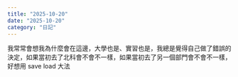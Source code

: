 ```yaml
---
title: "2025-10-20"
date: "2025-10-20"
category: "日記"
---
```


我常常會想我為什麼會在這邊，大學也是、實習也是，我總是覺得自己做了錯誤的決定，如果當初去了北科會不會不一樣，如果當初去了另一個部門會不會不一樣，好想用 save load 大法